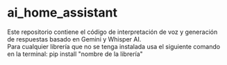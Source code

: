 # ai_home_assistant
Este repositorio contiene el código de interpretación de voz y generación de respuestas basado en Gemini y Whisper AI.  
Para cualquier librería que no se tenga instalada usa el siguiente comando en la terminal: pip install "nombre de la librería"
